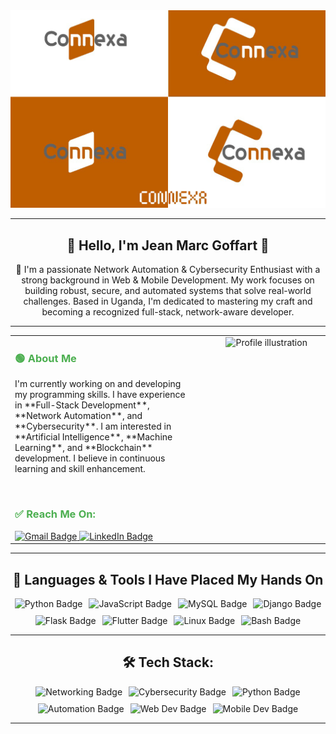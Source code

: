 <div align="center">
  <img src="images\connexa.png" alt="Custom GitHub Banner">
</div>

---

<div align="center">
  <h2>🌟 Hello, I'm Jean Marc Goffart 🌟</h2>
  <p>🚀 I'm a passionate Network Automation & Cybersecurity Enthusiast with a strong background in Web & Mobile Development. My work focuses on building robust, secure, and automated systems that solve real-world challenges. Based in Uganda, I'm dedicated to mastering my craft and becoming a recognized full-stack, network-aware developer.</p>
</div>

---

<table width="100%" border="0" cellpadding="20" cellspacing="0" style="border-collapse: collapse;">
  <tr>
    <td width="60%" style="vertical-align: top; padding-right: 20px;">
      <h3 style="color: #4CAF50;">🟢 About Me</h3>
      <p>I'm currently working on and developing my programming skills. I have experience in **Full-Stack Development**, **Network Automation**, and **Cybersecurity**. I am interested in **Artificial Intelligence**, **Machine Learning**, and **Blockchain** development. I believe in continuous learning and skill enhancement.</p>
      <br>
      <h3 style="color: #4CAF50;">✅ Reach Me On:</h3>
      <a href="mailto:kithulovali@gmail.com" target="_blank" rel="noopener noreferrer">
        <img src="https://img.shields.io/badge/Gmail-D14836?style=for-the-badge&logo=gmail&logoColor=white" alt="Gmail Badge">
      </a>
      <a href="https://linkedin.com/in/jean-marc-goffart-6240b132a" target="_blank" rel="noopener noreferrer">
        <img src="https://img.shields.io/badge/LinkedIn-0077B5?style=for-the-badge&logo=linkedin&logoColor=white" alt="LinkedIn Badge">
      </a>
    </td>
    <td width="40%" style="vertical-align: top; padding-left: 20px;">
      <div align="center">
        <img src="https://i.imgur.com/your-custom-profile-image.png" alt="Profile illustration" width="300">
      </div>
    </td>
  </tr>
</table>

---

<h2 align="center">🧠 Languages & Tools I Have Placed My Hands On</h2>
<div align="center">
  <div style="display: flex; flex-wrap: wrap; justify-content: center; gap: 10px;">
    <img src="https://img.shields.io/badge/Python-3776AB?style=for-the-badge&logo=python&logoColor=white" alt="Python Badge">
    <img src="https://img.shields.io/badge/JavaScript-F7DF1E?style=for-the-badge&logo=javascript&logoColor=black" alt="JavaScript Badge">
    <img src="https://img.shields.io/badge/MySQL-4479A1?style=for-the-badge&logo=mysql&logoColor=white" alt="MySQL Badge">
    <img src="https://img.shields.io/badge/Django-092E20?style=for-the-badge&logo=django&logoColor=white" alt="Django Badge">
    <img src="https://img.shields.io/badge/Flask-000000?style=for-the-badge&logo=flask&logoColor=white" alt="Flask Badge">
    <img src="https://img.io/badge/Flutter-02569B?style=for-the-badge&logo=flutter&logoColor=white" alt="Flutter Badge">
    <img src="https://img.shields.io/badge/Linux-000000?style=for-the-badge&logo=linux&logoColor=white" alt="Linux Badge">
    <img src="https://img.shields.io/badge/Bash-4EAA25?style=for-the-badge&logo=gnubash&logoColor=white" alt="Bash Badge">
  </div>
</div>

---

<h2 align="center">🛠️ Tech Stack:</h2>
<div align="center">
  <div style="display: flex; flex-wrap: wrap; justify-content: center; gap: 10px;">
    <img src="https://img.shields.io/badge/Networking-black?style=for-the-badge&logo=cisco&logoColor=white" alt="Networking Badge">
    <img src="https://img.shields.io/badge/Cybersecurity-265171?style=for-the-badge&logo=kali-linux&logoColor=white" alt="Cybersecurity Badge">
    <img src="https://img.shields.io/badge/Python-3776AB?style=for-the-badge&logo=python&logoColor=white" alt="Python Badge">
    <img src="https://img.shields.io/badge/Automation-95318F?style=for-the-badge&logo=ansible&logoColor=white" alt="Automation Badge">
    <img src="https://img.shields.io/badge/Web%20Dev-blue?style=for-the-badge&logo=html5&logoColor=white" alt="Web Dev Badge">
    <img src="https://img.shields.io/badge/Mobile%20Dev-02569B?style=for-the-badge&logo=flutter&logoColor=white" alt="Mobile Dev Badge">
  </div>
</div>

---


